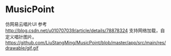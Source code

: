 # MusicPoint
仿网易云唱片UI
参考 http://blog.csdn.net/u010707039/article/details/78878324
支持网络加载，自定义唱针图片。
https://github.com/LiuStangMing/MusicPoint/blob/master/app/src/main/res/drawable/gif.gif
